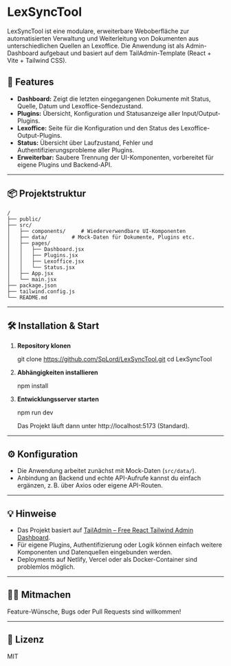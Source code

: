 # LexSyncTool

LexSyncTool ist eine modulare, erweiterbare Weboberfläche zur automatisierten Verwaltung und Weiterleitung von Dokumenten aus unterschiedlichen Quellen an Lexoffice. Die Anwendung ist als Admin-Dashboard aufgebaut und basiert auf dem TailAdmin-Template (React + Vite + Tailwind CSS).

## 🚀 Features

- **Dashboard:** Zeigt die letzten eingegangenen Dokumente mit Status, Quelle, Datum und Lexoffice-Sendezustand.
- **Plugins:** Übersicht, Konfiguration und Statusanzeige aller Input/Output-Plugins.
- **Lexoffice:** Seite für die Konfiguration und den Status des Lexoffice-Output-Plugins.
- **Status:** Übersicht über Laufzustand, Fehler und Authentifizierungsprobleme aller Plugins.
- **Erweiterbar:** Saubere Trennung der UI-Komponenten, vorbereitet für eigene Plugins und Backend-API.

---

## 📦 Projektstruktur

```
/
├── public/
├── src/
│   ├── components/     # Wiederverwendbare UI-Komponenten
│   ├── data/        # Mock-Daten für Dokumente, Plugins etc.
│   ├── pages/
│   │   ├── Dashboard.jsx
│   │   ├── Plugins.jsx
│   │   ├── Lexoffice.jsx
│   │   └── Status.jsx
│   ├── App.jsx
│   └── main.jsx
├── package.json
├── tailwind.config.js
└── README.md
```

---

## 🛠️ Installation & Start

1. **Repository klonen**

    git clone https://github.com/SpLord/LexSyncTool.git
    cd LexSyncTool

2. **Abhängigkeiten installieren**

    npm install

3. **Entwicklungsserver starten**

    npm run dev

    Das Projekt läuft dann unter http://localhost:5173 (Standard).

---

## ⚙️ Konfiguration

- Die Anwendung arbeitet zunächst mit Mock-Daten (`src/data/`).
- Anbindung an Backend und echte API-Aufrufe kannst du einfach ergänzen, z. B. über Axios oder eigene API-Routen.

---

## 💡 Hinweise

- Das Projekt basiert auf [TailAdmin – Free React Tailwind Admin Dashboard](https://github.com/TailAdmin/free-react-tailwind-admin-dashboard).
- Für eigene Plugins, Authentifizierung oder Logik können einfach weitere Komponenten und Datenquellen eingebunden werden.
- Deployments auf Netlify, Vercel oder als Docker-Container sind problemlos möglich.

---

## 🧑‍💻 Mitmachen

Feature-Wünsche, Bugs oder Pull Requests sind willkommen!

---

## 📄 Lizenz

MIT